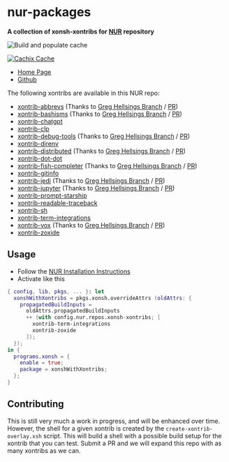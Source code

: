 # nur-packages

**A collection of xonsh-xontribs for [NUR](https://github.com/nix-community/NUR) repository**

![Build and populate cache](https://github.com/drmikecrowe/nur-packages/workflows/Build%20and%20populate%20cache/badge.svg)

[![Cachix Cache](https://img.shields.io/badge/cachix-xonsh-xontribs-blue.svg)](https://xonsh-xontribs.cachix.org)

- [Home Page](https://nur.nix-community.org/repos/xonsh-xontribs/)
- [Github](https://github.com/drmikecrowe/nur-packages)

The following xontribs are available in this NUR repo:

- [xontrib-abbrevs](https://github.com/xonsh/xontrib-abbrevs) (Thanks to [Greg Hellsings Branch](https://github.com/greg-hellings/nixpkgs/tree/add_xontrib_pkgs) / [PR](https://github.com/NixOS/nixpkgs/pull/241386/files))
- [xontrib-bashisms](https://github.com/xonsh/xontrib-bashisms) (Thanks to [Greg Hellsings Branch](https://github.com/greg-hellings/nixpkgs/tree/add_xontrib_pkgs) / [PR](https://github.com/NixOS/nixpkgs/pull/241386/files))
- [xontrib-chatgpt](https://github.com/jpal91/xontrib-chatgpt)
- [xontrib-clp](https://github.com/anki-code/xontrib-clp)
- [xontrib-debug-tools](https://github.com/xonsh/xontrib-debug-tools) (Thanks to [Greg Hellsings Branch](https://github.com/greg-hellings/nixpkgs/tree/add_xontrib_pkgs) / [PR](https://github.com/NixOS/nixpkgs/pull/241386/files))
- [xontrib-direnv](https://github.com/74th/xonsh-direnv)
- [xontrib-distributed](https://github.com/xonsh/xontrib-distributed) (Thanks to [Greg Hellsings Branch](https://github.com/greg-hellings/nixpkgs/tree/add_xontrib_pkgs) / [PR](https://github.com/NixOS/nixpkgs/pull/241386/files))
- [xontrib-dot-dot](https://github.com/yggdr/xontrib-dotdot)
- [xontrib-fish-completer](https://github.com/xonsh/xontrib-fish-completer) (Thanks to [Greg Hellsings Branch](https://github.com/greg-hellings/nixpkgs/tree/add_xontrib_pkgs) / [PR](https://github.com/NixOS/nixpkgs/pull/241386/files))
- [xontrib-gitinfo](https://github.com/dyuri/xontrib-gitinfo)
- [xontrib-jedi](https://github.com/xonsh/xontrib-jedi) (Thanks to [Greg Hellsings Branch](https://github.com/greg-hellings/nixpkgs/tree/add_xontrib_pkgs) / [PR](https://github.com/NixOS/nixpkgs/pull/241386/files))
- [xontrib-jupyter](https://github.com/xonsh/xontrib-jupyter) (Thanks to [Greg Hellsings Branch](https://github.com/greg-hellings/nixpkgs/tree/add_xontrib_pkgs) / [PR](https://github.com/NixOS/nixpkgs/pull/241386/files))
- [xontrib-prompt-starship](https://github.com/anki-code/xontrib-prompt-starship)
- [xontrib-readable-traceback](https://github.com/vaaaaanquish/xontrib-readable-traceback)
- [xontrib-sh](https://github.com/anki-code/xontrib-sh)
- [xontrib-term-integrations](https://github.com/jnoortheen/xontrib-term-integrations)
- [xontrib-vox](https://github.com/xonsh/xontrib-vox) (Thanks to [Greg Hellsings Branch](https://github.com/greg-hellings/nixpkgs/tree/add_xontrib_pkgs) / [PR](https://github.com/NixOS/nixpkgs/pull/241386/files))
- [xontrib-zoxide](https://github.com/dyuri/xontrib-zoxide)

## Usage

- Follow the [NUR Installation Instructions](https://nur.nix-community.org/documentation/)
- Activate like this

```nix
{ config, lib, pkgs, ... }: let
  xonshWithXontribs = pkgs.xonsh.overrideAttrs (oldAttrs: {
    propagatedBuildInputs =
      oldAttrs.propagatedBuildInputs
      ++ (with config.nur.repos.xonsh-xontribs; [
        xontrib-term-integrations
        xontrib-zoxide
      ]);
  });
in {
  programs.xonsh = {
    enable = true;
    package = xonshWithXontribs;
  };
}
```

## Contributing

This is still very much a work in progress, and will be enhanced over time.  However, the shell for a given xontrib is created by the `create-xontrib-overlay.xsh` script.  This will build a shell with a possible build setup for the xontrib that you can test.  Submit a PR and we will expand this repo with as many xontribs as we can.
